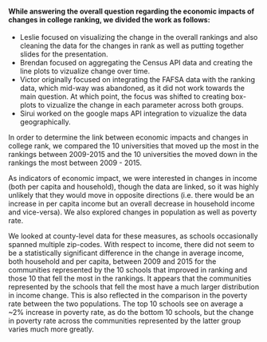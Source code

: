 #### While answering the overall question regarding the economic impacts of changes in college ranking, we divided the work as follows:
* Leslie focused on visualizing the change in the overall rankings and also cleaning the data for the changes in rank as well as putting together slides for the presentation.
* Brendan focused on aggregating the Census API data and creating the line plots to vizualize change over time.
* Victor originally focused on integrating the FAFSA data with the ranking data, which mid-way was abandoned, as it did not work towards the main question. At which point, the focus was shifted to creating box-plots to vizualize the change in each parameter across both groups.
* Sirui worked on the google maps API integration to vizualize the data geographically.

In order to determine the link between economic impacts and changes in college rank, we compared the 10 universities that moved up the most in the rankings between 2009-2015 and the 10 universities the moved down in the rankings the most between 2009 - 2015.

As indicators of economic impact, we were interested in changes in income (both per capita and household), though the data are linked, so it was highly unlikely that they would move in opposite directions (i.e. there would be an increase in per capita income but an overall decrease in household income and vice-versa). We also explored changes in population as well as poverty rate.

We looked at county-level data for these measures, as schools occasionally spanned multiple zip-codes. With respect to income, there did not seem to be a statistically significant difference in the change in average income, both household and per capita, between 2009 and 2015 for the communities represented by the 10 schools that improved in ranking and those 10 that fell the most in the rankings. It appears that the communities represented by the schools that fell the most have a much larger distribution in income change. This is also reflected in the comparison in the poverty rate between the two populations. The top 10 schools see on average a ~2% increase in poverty rate, as do the bottom 10 schools, but the change in poverty rate across the communities represented by the latter group varies much more greatly.

